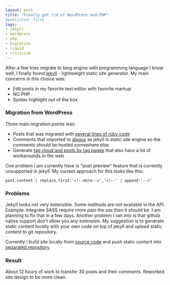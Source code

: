 ```yaml
---
layout: post
title: "Finally get rid of WordPress and PHP"
#published: false
tags:
- jekyll
- wordpress
- php
- migration
- liquid
- criticism
---
```


After a few tries migrate to blog engine with programming language I know well, I finally found 
[jekyll](http://github.com/mojombo/jekyll) - lightweight static site generator. My main concerns in this choice was:

* Edit posts in my favorite text editor with favorite markup
* NO PHP
* Syntax highlight out of the box

<!--more-->

### Migration from WordPress

Three main migration points was:

* Posts that was migrated with [several lines of ruby code](http://google.com/search?q=wordpress%20jekyll%20migrate)
* Comments that imported to [disqus](http://wordpress.org/extend/plugins/disqus-comment-system/) as jekyll is static site engine so the comments should be hosted somewhere else
* Generate [tag cloud and posts by tag pages](http://www.google.com.ua/search?sourceid=chrome&client=ubuntu&channel=cs&ie=UTF-8&q=jekyll+tag+cloud) that also have a lot of workarounds in the web

One problem I am currently have is "post preview" feature that is currently unsupported in jekyll.
My current approach for this looks like this:

    post.content | replace_first:'<!--more-->','<!--' | append:'-->' 

### Problems

Jekyll looks not very extensible. Some methods are not available in the API. Example: integrate SASS require more pain the ass than it should be. I am planning to fix that in a few days. Another problem I ran into is that github native support don't allow you any extension. My suggestion is to generate static content locally with your own code on top of jekyll and upload static content to git repository.

Currently I build site locally from [source code](http://github.com/bogdan/blog) and push static content into [separated repository](http://github.com/bogdan/bogdan.github.com).

### Result

About 12 hours of work to transfer 30 posts and their comments. 
Reworked site design to be more clean.
